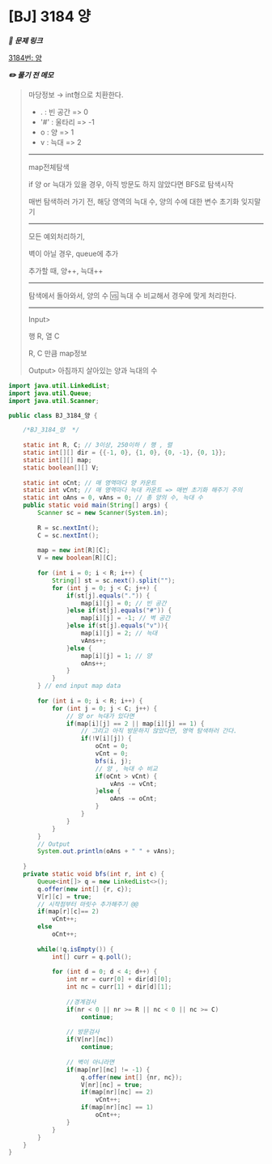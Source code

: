 # [BJ] 3184 양

 ***🏹 문제 링크***

[3184번: 양](https://www.acmicpc.net/problem/3184)

***✏️ 풀기 전 메모*** 

> 마당정보 → int형으로 치환한다.
> 
> - . : 빈 공간 => 0
> - '#' : 울타리 => -1
> - o : 양 => 1
> - v : 늑대 => 2
> 
> ---
> 
> map전체탐색 
> 
> if 양 or 늑대가 있을 경우, 아직 방문도 하지 않았다면 BFS로 탐색시작 
> 
> 매번 탐색하러 가기 전, 해당 영역의 늑대 수, 양의 수에 대한 변수 초기화 잊지말기 
> 
> ---
> 
> 모든 예외처리하기, 
> 
> 벽이 아닐 경우, queue에 추가 
> 
> 추가할 때, 양++, 늑대++
> 
> ---
> 
> 탐색에서 돌아와서, 양의 수 🆚 늑대 수 비교해서 경우에 맞게 처리한다. 
> 
> ---
> 
> Input>
> 
> 행 R, 열 C
> 
> R, C 만큼 map정보 
> 
> Output>
> 아침까지 살아있는 양과 늑대의 수 
> 

```java
import java.util.LinkedList;
import java.util.Queue;
import java.util.Scanner;

public class BJ_3184_양 {

	/*BJ_3184_양  */
	
	static int R, C; // 3이상, 250이하 / 행 , 렬
	static int[][] dir = {{-1, 0}, {1, 0}, {0, -1}, {0, 1}};
	static int[][] map; 
	static boolean[][] V; 
	
	static int oCnt; // 매 영역마다 양 카운트  
	static int vCnt; // 매 영역마다 늑대 카운트 => 매번 초기화 해주기 주의 
	static int oAns = 0, vAns = 0; // 총 양의 수, 늑대 수 
	public static void main(String[] args) {
		Scanner sc = new Scanner(System.in);
		
		R = sc.nextInt(); 
		C = sc.nextInt(); 
		
		map = new int[R][C]; 
		V = new boolean[R][C]; 
		
		for (int i = 0; i < R; i++) {
			String[] st = sc.next().split("");
			for (int j = 0; j < C; j++) {
				if(st[j].equals(".")) {
					map[i][j] = 0; // 빈 공간 
				}else if(st[j].equals("#")) {
					map[i][j] = -1; // 벽 공간 
				}else if(st[j].equals("v")){
					map[i][j] = 2; // 늑대 
					vAns++; 
				}else { 
					map[i][j] = 1; // 양 
					oAns++;
				}
			}
		} // end input map data
		
		for (int i = 0; i < R; i++) {
			for (int j = 0; j < C; j++) {
				// 양 or 늑대가 있다면
				if(map[i][j] == 2 || map[i][j] == 1) {
					// 그리고 아직 방문하지 않았다면, 영역 탐색하러 간다. 
					if(!V[i][j]) {
						oCnt = 0; 
						vCnt = 0; 
						bfs(i, j); 
						// 양 , 늑대 수 비교
						if(oCnt > vCnt) {
							vAns -= vCnt; 
						}else {
							oAns -= oCnt; 
						}
					}
				}
			}
		}
		// Output
		System.out.println(oAns + " " + vAns);
		
	}
	private static void bfs(int r, int c) {
		Queue<int[]> q = new LinkedList<>(); 
		q.offer(new int[] {r, c});
		V[r][c] = true; 
		// 시작점부터 마릿수 추가해주기 @@
		if(map[r][c]== 2)
			vCnt++; 
		else 
			oCnt++;
		
		while(!q.isEmpty()) {
			int[] curr = q.poll(); 
			
			for (int d = 0; d < 4; d++) {
				int nr = curr[0] + dir[d][0];
				int nc = curr[1] + dir[d][1];
				
				//경계검사
				if(nr < 0 || nr >= R || nc < 0 || nc >= C) 
					continue; 
				
				// 방문검사 
				if(V[nr][nc]) 
					continue; 
				
				// 벽이 아니라면
				if(map[nr][nc] != -1) {
					q.offer(new int[] {nr, nc}); 
					V[nr][nc] = true; 
					if(map[nr][nc] == 2)
						vCnt++; 
					if(map[nr][nc] == 1)
						oCnt++;
				}
			}
		}
	}
}
```